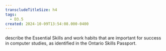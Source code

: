 ```yaml
---
transcludeTitleSize: h4
tags:
  - D3.5
created: 2024-10-09T13:54:08.000-0400
---
```

describe the Essential Skills and work habits that are important for success in computer studies, as identified in the Ontario Skills Passport.